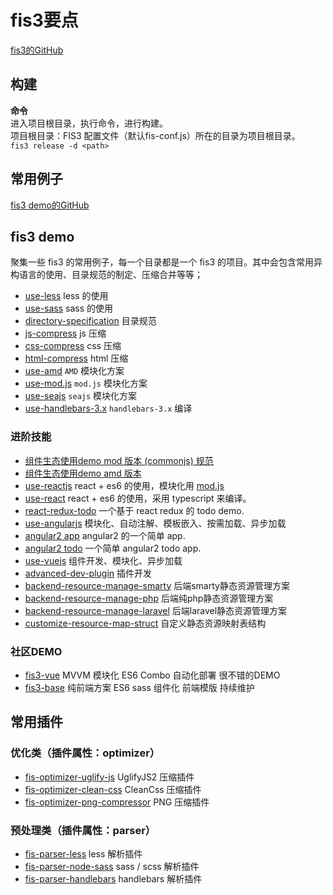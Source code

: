 # fis3要点
[fis3的GitHub](https://github.com/fex-team/fis3)<br>
## 构建
**命令**<br>
进入项目根目录，执行命令，进行构建。<br>
项目根目录：FIS3 配置文件（默认fis-conf.js）所在的目录为项目根目录。<br>
``
fis3 release -d <path>
``
## 常用例子
[fis3 demo的GitHub](https://github.com/fex-team/fis3-demo)<br>
## fis3 demo
聚集一些 fis3 的常用例子，每一个目录都是一个 fis3 的项目。其中会包含常用异构语言的使用、目录规范的制定、压缩合并等等；
- [use-less](use-less) less 的使用
- [use-sass](use-sass) sass 的使用
- [directory-specification](directory-specification) 目录规范
- [js-compress](js-compress) js 压缩
- [css-compress](css-compress) css 压缩
- [html-compress](html-compress) html 压缩
- [use-amd](use-amd) `AMD` 模块化方案
- [use-mod.js](use-mod.js) `mod.js` 模块化方案
- [use-seajs](use-seajs) `seajs` 模块化方案
- [use-handlebars-3.x](use-handlebars-3.x) `handlebars-3.x` 编译
### 进阶技能
- [组件生态使用demo mod 版本 (commonjs) 规范](https://github.com/fex-team/fis3-demo/tree/master/components-mod-demo)
- [组件生态使用demo amd 版本](https://github.com/fex-team/fis3-demo/tree/master/components-amd-demo)
- [use-reactjs](use-reactjs) react + es6 的使用，模块化用 [mod.js](https://github.com/fex-team/mod)
- [use-react](use-react) react + es6 的使用，采用 typescript 来编译。
- [react-redux-todo](https://github.com/fis-scaffold/react-redux-todo) 一个基于 react redux 的 todo demo.
- [use-angularjs](use-angularjs) 模块化、自动注解、模板嵌入、按需加载、异步加载
- [angular2 app](https://github.com/fis-scaffold/angular2-app) angular2 的一个简单 app.
- [angular2 todo](https://github.com/fis-scaffold/angular2-todo) 一个简单 angular2 todo app.
- [use-vuejs](use-vuejs) 组件开发、模块化、异步加载
- [advanced-dev-plugin](advanced-dev-plugin) 插件开发
- [backend-resource-manage-smarty](backend-resource-manage/use-smarty) 后端smarty静态资源管理方案
- [backend-resource-manage-php](backend-resource-manage/use-php) 后端纯php静态资源管理方案
- [backend-resource-manage-laravel](https://github.com/fex-team/laravel-fis/tree/master) 后端laravel静态资源管理方案
- [customize-resource-map-struct](customize-resource-map-struct) 自定义静态资源映射表结构
### 社区DEMO
 - [fis3-vue](https://github.com/okoala/fis3-vue) MVVM 模块化 ES6 Combo 自动化部署 很不错的DEMO
 - [fis3-base](https://github.com/yanhaijing/fis3-base) 纯前端方案 ES6 sass 组件化 前端模版 持续维护
## 常用插件
### 优化类（插件属性：optimizer）
- [fis-optimizer-uglify-js](https://www.npmjs.com/package/fis-optimizer-uglify-js) UglifyJS2 压缩插件
- [fis-optimizer-clean-css](https://www.npmjs.com/package/fis-optimizer-clean-css) CleanCss  压缩插件
- [fis-optimizer-png-compressor](https://www.npmjs.com/package/fis-optimizer-png-compressor) PNG 压缩插件
### 预处理类（插件属性：parser）
- [fis-parser-less](https://www.npmjs.com/package/fis-parser-less) less 解析插件
- [fis-parser-node-sass](https://www.npmjs.com/package/fis-parser-node-sass) sass / scss 解析插件
- [fis-parser-handlebars](https://www.npmjs.com/package/fis-parser-handlebars) handlebars 解析插件
